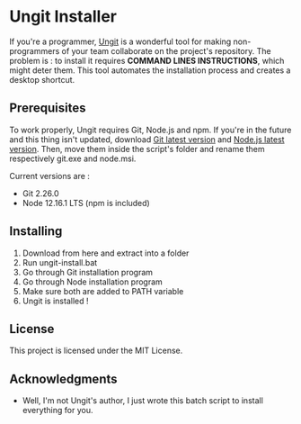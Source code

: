 # Ungit Installer

If you're a programmer, [Ungit](https://github.com/FredrikNoren/ungit) is a wonderful tool for making non-programmers of your team collaborate on the project's repository. The problem is : to install it requires
**COMMAND LINES INSTRUCTIONS**, which might deter them. 
This tool automates the installation process and creates a desktop shortcut.

## Prerequisites

To work properly, Ungit requires Git, Node.js and npm. If you're in the future and this thing isn't updated, download [Git latest version](https://git-scm.com/) and [Node.js latest version](https://nodejs.org/en/).
Then, move them inside the script's folder and rename them respectively git.exe and node.msi.

Current versions are :
* Git 2.26.0 
* Node 12.16.1 LTS (npm is included)


## Installing

1. Download from here and extract into a folder
2. Run ungit-install.bat
3. Go through Git installation program
4. Go through Node installation program
5. Make sure both are added to PATH variable
6. Ungit is installed !

## License

This project is licensed under the MIT License.

## Acknowledgments

* Well, I'm not Ungit's author, I just wrote this batch script to install everything for you.
